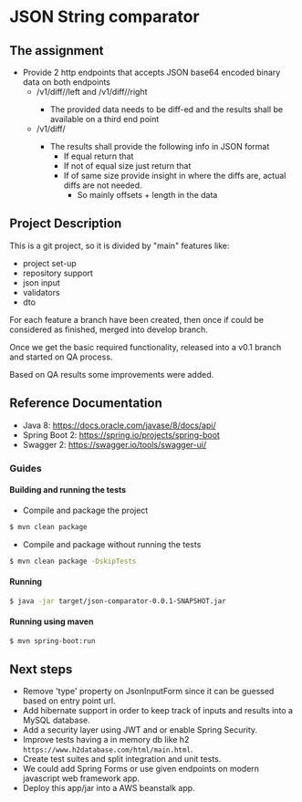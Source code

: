 # JSON String comparator

## The assignment

- Provide 2 http endpoints that accepts JSON base64 encoded binary data on both
endpoints
    - <host>/v1/diff/<ID>/left and <host>/v1/diff/<ID>/right
        - The provided data needs to be diff-ed and the results shall be available on a third end
point
    - <host>/v1/diff/<ID>
        - The results shall provide the following info in JSON format
            - If equal return that
            - If not of equal size just return that
            - If of same size provide insight in where the diffs are, actual diffs are not needed. 
                - So mainly offsets + length in the data
## Project Description
This is a git project, so it is divided by "main" features like:
- project set-up
- repository support
- json input
- validators
- dto

For each feature a branch have been created, then once if could be considered
as finished, merged into develop branch.

Once we get the basic required functionality, released into a v0.1 branch and started on QA process.

Based on QA results some improvements were added.

## Reference Documentation
* Java 8: https://docs.oracle.com/javase/8/docs/api/
* Spring Boot 2: https://spring.io/projects/spring-boot
* Swagger 2: https://swagger.io/tools/swagger-ui/

### Guides

#### Building and running the tests

* Compile and package the project

```bash
$ mvn clean package
```


* Compile and package without running the tests

```bash
$ mvn clean package -DskipTests
```

#### Running

```bash
$ java -jar target/json-comparator-0.0.1-SNAPSHOT.jar
```

#### Running using maven
```bash
$ mvn spring-boot:run
```

## Next steps

- Remove 'type' property on JsonInputForm since it can be guessed based on entry point url.
- Add hibernate support in order to keep track of inputs and results into a MySQL database.
- Add a security layer using JWT and or enable Spring Security.
- Improve tests having a in memory db like h2 `https://www.h2database.com/html/main.html`.
- Create test suites and split integration and unit tests.
- We could add Spring Forms or use given endpoints on modern javascript web framework app.
- Deploy this app/jar into a AWS beanstalk app.
